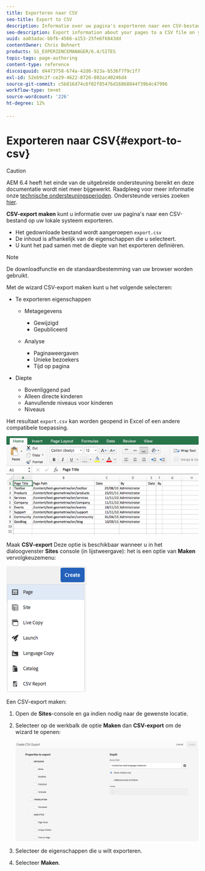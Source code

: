 ```yaml
---
title: Exporteren naar CSV
seo-title: Export to CSV
description: Informatie over uw pagina's exporteren naar een CSV-bestand op uw lokale systeem
seo-description: Export information about your pages to a CSV file on your local system
uuid: aa03adac-bbfb-4566-a153-25fe6f6843dd
contentOwner: Chris Bohnert
products: SG_EXPERIENCEMANAGER/6.4/SITES
topic-tags: page-authoring
content-type: reference
discoiquuid: d4473758-674a-42d6-923a-b536f7f9c1f7
exl-id: 52eb9c2f-ce29-4622-8726-802ac40246d4
source-git-commit: c5b816d74c6f02f85476d16868844f39b4c47996
workflow-type: tm+mt
source-wordcount: '226'
ht-degree: 12%

---
```


# Exporteren naar CSV{#export-to-csv}

>[!CAUTION]
>
>AEM 6.4 heeft het einde van de uitgebreide ondersteuning bereikt en deze documentatie wordt niet meer bijgewerkt. Raadpleeg voor meer informatie onze [technische ondersteuningsperioden](https://helpx.adobe.com/support/programs/eol-matrix.html). Ondersteunde versies zoeken [hier](https://experienceleague.adobe.com/docs/).

**CSV-export maken** kunt u informatie over uw pagina&#39;s naar een CSV-bestand op uw lokale systeem exporteren.

* Het gedownloade bestand wordt aangeroepen `export.csv`
* De inhoud is afhankelijk van de eigenschappen die u selecteert.
* U kunt het pad samen met de diepte van het exporteren definiëren.

>[!NOTE]
>
>De downloadfunctie en de standaardbestemming van uw browser worden gebruikt.

Met de wizard CSV-export maken kunt u het volgende selecteren:

* Te exporteren eigenschappen

   * Metagegevens

      * Gewijzigd
      * Gepubliceerd
   * Analyse

      * Paginaweergaven
      * Unieke bezoekers
      * Tijd op pagina


* Diepte

   * Bovenliggend pad
   * Alleen directe kinderen
   * Aanvullende niveaus voor kinderen
   * Niveaus

Het resultaat `export.csv` kan worden geopend in Excel of een andere compatibele toepassing.

![chlimage_1-58](assets/chlimage_1-58.png)

Maak **CSV-export** Deze optie is beschikbaar wanneer u in het dialoogvenster **Sites** console (in lijstweergave): het is een optie van **Maken** vervolgkeuzemenu:

![screen_shot_2018-03-21at154719](assets/screen_shot_2018-03-21at154719.png)

Een CSV-export maken:

1. Open de **Sites**-console en ga indien nodig naar de gewenste locatie.
1. Selecteer op de werkbalk de optie **Maken** dan **CSV-export** om de wizard te openen:

   ![screen_shot_2018-03-21at154758](assets/screen_shot_2018-03-21at154758.png)

1. Selecteer de eigenschappen die u wilt exporteren.
1. Selecteer **Maken**.
